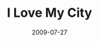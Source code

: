 ---
layout: music 
title: "I Love My City"
series: "We Love Cincinnati"
date: 2009-07-27 
description: "Pastor Fred Luter from New Orleans shares his thoughts on what to do when the storm comes."
audio: "http://s3.amazonaws.com/crossroadsaudiomessages/WeLoveCincy4.mp3"
audio-duration: "39:47"
src: "http://www.crossroads.net/players/media/series/190x110_LoveCincy.jpg"
---